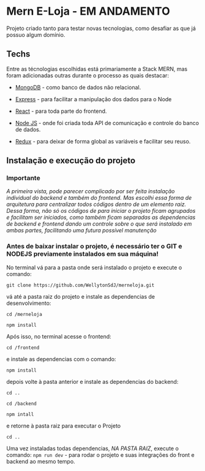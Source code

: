 # Mern E-Loja - EM ANDAMENTO

Projeto criado tanto para testar novas tecnologias, como desafiar as que já possuo algum domínio.


## Techs

Entre as técnologias escolhidas está primariamente a Stack MERN, mas foram adicionadas outras durante o processo as quais destacar:

 - [MongoDB](https://docs.mongodb.com) - como banco de dados não relacional.
 
 - [Express](https://expressjs.com/) - para facilitar a manipulação dos dados para o Node
 
 - [React](https://reactjs.org/docs/getting-started.html) - para toda parte do frontend.
 
 - [Node JS](https://nodejs.org/en/docs/) - onde foi criada toda API de comunicação e controle do banco de dados.
 
 - [Redux](https://redux.js.org) - para deixar de forma global as variáveis e facilitar seu reuso.

## Instalação e execução do projeto

### Importante

*A primeira vista, pode parecer complicado por ser feita instalação individual do backend e também do frontend. 
Mas escolhi essa forma de arquitetura para centralizar todos códigos dentro de um elemento raiz. Dessa forma, não só os códigos de para iniciar o projeto ficam agrupados e facilitam ser iniciados, como também ficam separadas as dependencias de backend e frontend dando um controle sobre o que será instalado em ambas partes, facilitando uma futura possível manutenção*

### Antes de baixar instalar o projeto, é necessário ter o **GIT** e **NODEJS** previamente instalados em sua máquina!

No terminal vá para a pasta onde será instalado o projeto e  execute o comando: 

`git clone https://github.com/WellytonSdJ/merneloja.git`

vá até a pasta raiz do projeto e instale as dependencias de desenvolvimento:

`cd /merneloja`

`npm install`

Após isso, no terminal acesse o frontend: 

`cd /frontend`

e instale as dependencias com o comando: 

`npm install`

depois volte à pasta anterior e instale as dependencias do backend: 

`cd ..`

`cd /backend`

`npm intall`

e retorne à pasta raiz para executar o Projeto

`cd ..`

Uma vez instaladas todas dependencias, *NA PASTA RAIZ*, execute o comando: 
`npm run dev` - para rodar o projeto e suas integrações do front e backend ao mesmo tempo.





